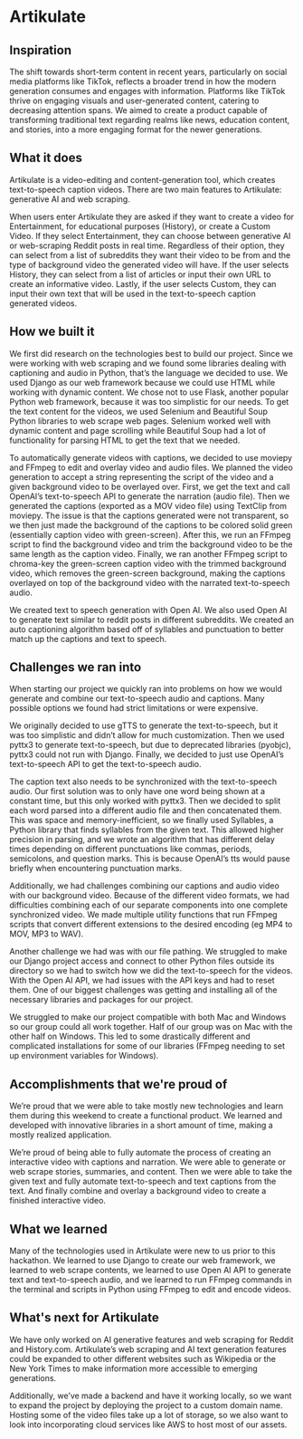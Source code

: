 # Artikulate

## Inspiration
The shift towards short-term content in recent years, particularly on social media platforms like TikTok, reflects a broader trend in how the modern generation consumes and engages with information. Platforms like TikTok thrive on engaging visuals and user-generated content, catering to decreasing attention spans. We aimed to create a product capable of transforming traditional text regarding realms like news, education content, and stories, into a more engaging format for the newer generations.

## What it does
Artikulate is a video-editing and content-generation tool, which creates text-to-speech caption videos. There are two main features to Artikulate: generative AI and web scraping.

When users enter Artikulate they are asked if they want to create a video for Entertainment, for educational purposes (History), or create a Custom Video. If they select Entertainment, they can choose between generative AI or web-scraping Reddit posts in real time. Regardless of their option, they can select from a list of subreddits they want their video to be from and the type of background video the generated video will have. If the user selects History, they can select from a list of articles or input their own URL to create an informative video. Lastly, if the user selects Custom, they can input their own text that will be used in the text-to-speech caption generated videos.

## How we built it
We first did research on the technologies best to build our project. Since we were working with web scraping and we found some libraries dealing with captioning and audio in Python, that’s the language we decided to use. We used Django as our web framework because we could use HTML while working with dynamic content. We chose not to use Flask, another popular Python web framework, because it was too simplistic for our needs. To get the text content for the videos, we used Selenium and Beautiful Soup Python libraries to web scrape web pages. Selenium worked well with dynamic content and page scrolling while Beautiful Soup had a lot of functionality for parsing HTML to get the text that we needed.

To automatically generate videos with captions, we decided to use moviepy and FFmpeg to edit and overlay video and audio files. We planned the video generation to accept a string representing the script of the video and a given background video to be overlayed over. First, we get the text and call OpenAI’s text-to-speech API to generate the narration (audio file). Then we generated the captions (exported as a MOV video file) using TextClip from moviepy. The issue is that the captions generated were not transparent, so we then just made the background of the captions to be colored solid green (essentially caption video with green-screen). After this, we run an FFmpeg script to find the background video and trim the background video to be the same length as the caption video. Finally, we ran another FFmpeg script to chroma-key the green-screen caption video with the trimmed background video, which removes the green-screen background, making the captions overlayed on top of the background video with the narrated text-to-speech audio.

We created text to speech generation with Open AI. We also used Open AI to generate text similar to reddit posts in different subreddits. We created an auto captioning algorithm based off of syllables and punctuation to better match up the captions and text to speech.

## Challenges we ran into
When starting our project we quickly ran into problems on how we would generate and combine our text-to-speech audio and captions. Many possible options we found had strict limitations or were expensive.

We originally decided to use gTTS to generate the text-to-speech, but it was too simplistic and didn’t allow for much customization. Then we used pyttx3 to generate text-to-speech, but due to deprecated libraries (pyobjc), pyttx3 could not run with Django. Finally, we decided to just use OpenAI’s text-to-speech API to get the text-to-speech audio. 

The caption text also needs to be synchronized with the text-to-speech audio. Our first solution was to only have one word being shown at a constant time, but this only worked with pyttx3. Then we decided to split each word parsed into a different audio file and then concatenated them. This was space and memory-inefficient, so we finally used Syllables, a Python library that finds syllables from the given text. This allowed higher precision in parsing, and we wrote an algorithm that has different delay times depending on different punctuations like commas, periods, semicolons, and question marks. This is because OpenAI’s tts would pause briefly when encountering punctuation marks. 

Additionally, we had challenges combining our captions and audio video with our background video. Because of the different video formats, we had difficulties combining each of our separate components into one complete synchronized video. We made multiple utility functions that run FFmpeg scripts that convert different extensions to the desired encoding (eg MP4 to MOV, MP3 to WAV).

Another challenge we had was with our file pathing. We struggled to make our Django project access and connect to other Python files outside its directory so we had to switch how we did the text-to-speech for the videos. With the Open AI API, we had issues with the API keys and had to reset them. One of our biggest challenges was getting and installing all of the necessary libraries and packages for our project. 

We struggled to make our project compatible with both Mac and Windows so our group could all work together. Half of our group was on Mac with the other half on Windows. This led to some drastically different and complicated installations for some of our libraries (FFmpeg needing to set up environment variables for Windows).


## Accomplishments that we're proud of
We’re proud that we were able to take mostly new technologies and learn them during this weekend to create a functional product. We learned and developed with innovative libraries in a short amount of time, making a mostly realized application.

We’re proud of being able to fully automate the process of creating an interactive video with captions and narration. We were able to generate or web scrape stories, summaries, and content. Then we were able to take the given text and fully automate text-to-speech and text captions from the text. And finally combine and overlay a background video to create a finished interactive video.

## What we learned
Many of the technologies used in Artikulate were new to us prior to this hackathon. We learned to use Django to create our web framework, we learned to web scrape contents, we learned to use Open AI API to generate text and text-to-speech audio, and we learned to run FFmpeg commands in the terminal and scripts in Python using FFmpeg to edit and encode videos.

## What's next for Artikulate
We have only worked on AI generative features and web scraping for Reddit and History.com. Artikulate’s web scraping and AI text generation features could be expanded to other different websites such as Wikipedia or the New York Times to make information more accessible to emerging generations.

Additionally, we’ve made a backend and have it working locally, so we want to expand the project by deploying the project to a custom domain name. Hosting some of the video files take up a lot of storage, so we also want to look into incorporating cloud services like AWS to host most of our assets.

